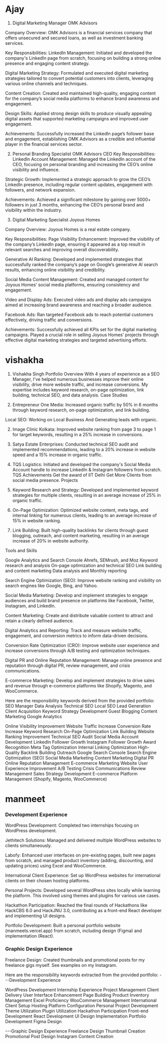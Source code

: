 # Ajay
1. Digital Marketing Manager OMK Advisors

Company Overview: OMK Advisors is a financial services company that offers unsecured and secured loans, as well as investment banking services.

Key Responsibilities:
LinkedIn Management: Initiated and developed the company's LinkedIn page from scratch, focusing on building a strong online presence and engaging content strategy.

Digital Marketing Strategy: Formulated and executed digital marketing strategies tailored to convert potential customers into clients, leveraging various online channels and techniques.

Content Creation: Created and maintained high-quality, engaging content for the company’s social media platforms to enhance brand awareness and engagement.

Design Skills: Applied strong design skills to produce visually appealing digital assets that supported marketing campaigns and improved user engagement.

Achievements:
Successfully increased the LinkedIn page’s follower base and engagement, establishing OMK Advisors as a credible and influential player in the financial services sector.

2. Personal Branding Specialist OMK Advisors CEO
Key Responsibilities:
LinkedIn Account Management: Managed the LinkedIn account of the CEO, focusing on personal branding and increasing the CEO’s online visibility and influence.

Strategic Growth: Implemented a strategic approach to grow the CEO’s LinkedIn presence, including regular content updates, engagement with followers, and network expansion.

Achievements:
Achieved a significant milestone by gaining over 5000+ followers in just 3 months, enhancing the CEO’s personal brand and visibility within the industry.

3. Digital Marketing Specialist Joyous Homes

Company Overview: Joyous Homes is a real estate company.

Key Responsibilities:
Page Visibility Enhancement: Improved the visibility of the company’s LinkedIn page, ensuring it appeared as a top result in relevant searches and improving overall discoverability.

Generative AI Ranking: Developed and implemented strategies that successfully ranked the company’s page on Google’s generative AI search results, enhancing online visibility and credibility.

Social Media Content Management: Created and managed content for Joyous Homes’ social media platforms, ensuring consistency and engagement.

Video and Display Ads: Executed video ads and display ads campaigns aimed at increasing brand awareness and reaching a broader audience.

Facebook Ads: Ran targeted Facebook ads to reach potential customers effectively, driving traffic and conversions.

Achievements:
Successfully achieved all KPIs set for the digital marketing campaigns.
Played a crucial role in selling Joyous Homes’ projects through effective digital marketing strategies and targeted advertising efforts.



# vishakha
1. Vishakha Singh Portfolio Overview With 4 years of experience as a SEO Manager, I've helped numerous businesses improve their online visibility, drive more website traffic, and increase conversions. My expertise includes keyword research, on-page optimization, link building, technical SEO, and data analysis. Case Studies

1. Entrepreneur One Media:
Increased organic traffic by 50% in 6 months through keyword research, on-page optimization, and link building.

Local SEO: Working on Local Business And Generating leads with organic.

2. Image Clinic Kolkata:
Improved website ranking from page 3 to page 1 for target keywords, resulting in a 25% increase in conversions.

3. Satya Estate Enterprises:
Conducted technical SEO audit and implemented recommendations, leading to a 20% increase in website speed and a 15% increase in organic traffic.

4. TQS Logistics:
Initiated and developed the company's Social Media Account handle to increase LinkedIn & Instagram followers from scratch. TQS Achievements Get the award of IIT Delhi Get More Clients from social media presence.
Projects

1. Keyword Research and Strategy: Developed and implemented keyword strategies for multiple clients, resulting in an average increase of 25% in organic traffic.

2. On-Page Optimization: Optimized website content, meta tags, and internal linking for numerous clients, leading to an average increase of 15% in website ranking.

3. Link Building: Built high-quality backlinks for clients through guest blogging, outreach, and content marketing, resulting in an average increase of 20% in website authority.

Tools and Skills

Google Analytics and Search Console
Ahrefs, SEMrush, and Moz
Keyword research and analysis
On-page optimization and technical SEO
Link building and content marketing
Data analysis and Monthly reporting

Search Engine Optimization (SEO): Improve website ranking and visibility on search engines like Google, Bing, and Yahoo.

Social Media Marketing: Develop and implement strategies to engage audiences and build brand presence on platforms like Facebook, Twitter, Instagram, and LinkedIn.

Content Marketing: Create and distribute valuable content to attract and retain a clearly defined audience.

Digital Analytics and Reporting: Track and measure website traffic, engagement, and conversion metrics to inform data-driven decisions.

Conversion Rate Optimization (CRO): Improve website user experience and increase conversions through A/B testing and optimization techniques.

Digital PR and Online Reputation Management: Manage online presence and reputation through digital PR, review management, and crisis communications.

E-commerce Marketing: Develop and implement strategies to drive sales and revenue through e-commerce platforms like Shopify, Magento, and WooCommerce.

Here are the responsibility keywords derived from the provided portfolio:
SEO Manager
Data Analysis
Technical SEO
Local SEO
Lead Generation
Client Acquisition
Keyword Strategy Development
Guest Blogging
Content Marketing
Google Analytics

Online Visibility Improvement
Website Traffic Increase
Conversion Rate Increase
Keyword Research
On-Page Optimization
Link Building
Website Ranking Improvement
Technical SEO Audit
Social Media Account Development
LinkedIn Follower Growth
Instagram Follower Growth
Award Recognition
Meta Tag Optimization
Internal Linking Optimization
High-Quality Backlink Building
Outreach
Google Search Console
Search Engine Optimization (SEO)
Social Media Marketing
Content Marketing
Digital PR
Online Reputation Management
E-commerce Marketing
Website User Experience Improvement
A/B Testing
Crisis Communications
Review Management
Sales Strategy Development
E-commerce Platform Management (Shopify, Magento, WooCommerce)

# manmeet
### Development Experience

WordPress Development: Completed two internships focusing on WordPress development.

Jethitech Solutions: Managed and delivered multiple WordPress websites to clients simultaneously.

Labofy: Enhanced user interfaces on pre-existing pages, built new pages from scratch, and managed product inventory (adding, discounting, and updating prices) using Excel and WooCommerce.

International Client Experience: Set up WordPress websites for international clients on their chosen hosting platforms.

Personal Projects: Developed several WordPress sites locally while learning the platform. This involved using themes and plugins for various use cases.

Hackathon Participation: Reached the final rounds of Hackathons like HackCBS 6.0 and HackJNU 3.0, contributing as a front-end React developer and implementing UI designs.

Portfolio Development: Built a personal portfolio website (manmeets.vercel.app) from scratch, including design (Figma) and implementation (React).

### Graphic Design Experience

Freelance Design: Created thumbnails and promotional posts for my freelance gigs myself. See examples on my Instagram.

Here are the responsibility keywords extracted from the provided portfolio:
---Development Experience

WordPress Development
Internship Experience
Project Management
Client Delivery
User Interface Enhancement
Page Building
Product Inventory Management
Excel Proficiency
WooCommerce Management
International Client Setup
Hosting Platform Configuration
Personal Project Development
Theme Utilization
Plugin Utilization
Hackathon Participation
Front-end Development
React Development
UI Design Implementation
Portfolio Development
Figma Design

---Graphic Design Experience
Freelance Design
Thumbnail Creation
Promotional Post Design
Instagram Content Creation
